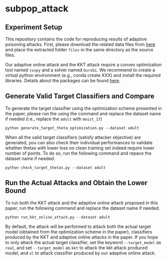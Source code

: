 # subpop_attack

<!-- To generate the synthetic data for visualization purpose, go to `synthetic_data` folder and run the `generate_and_visualize.py` file. By changing the value of `class_sep` in the python script, you can control the distance of each cluster and the distance of two classes. 

The folder `subpopulation_poison` contains files of adult dataset and the label flipping attack, and the attacked models are logistic regression and MLP. To run these files, execute `subpopulation_adult_compactness.py` file, and change the poison ratio if necessary. 

The folder `data-poisoning-journal-release` contains files for strong KKT-attack, adapted from the [paper](https://arxiv.org/pdf/1811.00741.pdf). To run the subpopulation attack, execute `python run_kkt_attack_sub.py kkt-standard --dataset mnist_17`, and change the dataset name if needed. If you want to run the label flipping attack, add an additional aruguement `--label_flip_baseline` to the command line. Subpopulations for MNIST_17 and Adult are clusters. For Enron dataset, subpopulation is defined based on features. To run the subpopulation attack on Enron, run `python run_kkt_attack_sub.py kkt-standard`. Label flippping attack can be run by adding additional term `--label_flip_baseline`. If you want to run the attack on whole distribution, run `python run_kkt_attack.py kkt-standard --dataset mnist_17`. 

Note for strong KKT-attack: it requires some special convex optimization solvers like cvxpy, there you can create a virtual python environment (e.g., conda create XXX) and install the required libraries. Details about the packages can be found [here](https://github.com/kohpangwei/data-poisoning-journal-release). -->

## Experiment Setup
This repository contains the code for reproducing results of adaptive poisoning attacks. First, please download the related data files from [here](https://drive.google.com/file/d/1FPitoMJhbvNa_iilfIMsL62ELK8lmF1j/view?usp=sharing) and place the extracted folder `files` in the same directory as the source files. 

Our adaptive online attack and the KKT attack require a convex optimization tool named `cvxpy` and a solver named `Gurobi`. We recommend to create a virtual python environment (e.g., conda create XXX) and install the required libraries. Details about the packages can be found [here](https://github.com/kohpangwei/data-poisoning-journal-release). 

## Generate Valid Target Classifiers and Compare 
To generate the target classifier using the optimization scheme presented in the paper, please run the using the command and replace the dataset name if needed (i.e., replace the `adult` with `mnist_17`)
```
python generate_target_theta_optimization.py --dataset adult
``` 
When all the valid target classifiers (satisfy attacker objective) are generated, you can also check their individual performances to validate whether thetas with lower loss on clean training set indeed require lower number of points. To do so, run the following command and repace the dataset name if needed.
```
python check_target_thetas.py --dataset adult
```

## Run the Actual Attacks and Obtain the Lower Bound
To run both the KKT attack and the adaptive online attack proposed in this paper, run the following command and replace the dataset name if needed.
```
python run_kkt_online_attack.py --dataset adult
``` 
By default, the attack will be performed to attack both the actual target model (obtained from the optimization scheme in the paper), classifiers produced by the KKT and adaptive online attacks in the paper. If you hope to only attack the actual target classifier, set the keyword `--target_model` as `real`, and set `--target_model` as `kkt` to attack the kkt attack produced model, and `ol` to attack classifier produced by our adaptive online attack.

